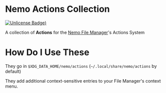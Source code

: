 # Nemo Actions Collection

[![Unlicense Badge](https://upload.wikimedia.org/wikipedia/commons/thumb/6/62/PD-icon.svg/196px-PD-icon.svg.png?20090328181245))](https://unlicense.org/)

A collection of **Actions** for the [Nemo File Manager](https://github.com/linuxmint/nemo)'s Actions System

# How Do I Use These

They go in `$XDG_DATA_HOME/nemo/actions` (`~/.local/share/nemo/actions` by default)

They add additional context-sensitive entries to your File Manager's context menu.



